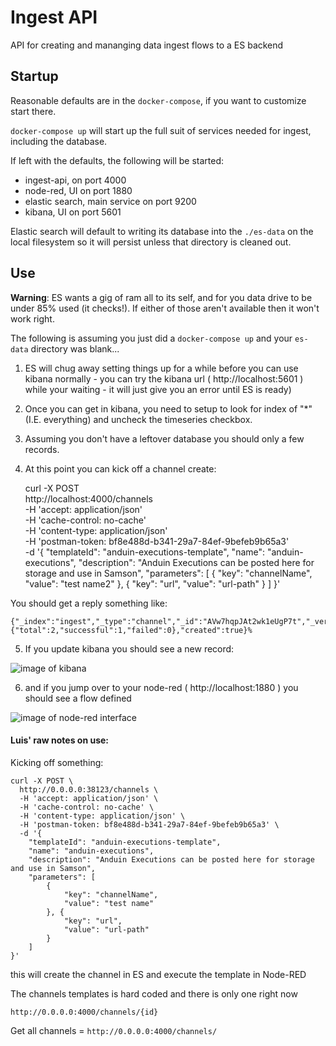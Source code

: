 # Ingest API

API for creating and mananging data ingest flows to a ES backend

## Startup

Reasonable defaults are in the `docker-compose`, if you want to customize start there.

`docker-compose up` will start up the full suit of services needed for ingest, including the database.

If left with the defaults, the following will be started:
- ingest-api, on port 4000
- node-red, UI on port 1880
- elastic search, main service on port 9200
- kibana, UI on port 5601

Elastic search will default to writing its database into the `./es-data` on the local filesystem so it
will persist unless that directory is cleaned out.

## Use
**Warning**: ES wants a gig of ram all to its self, and for you data drive to be under 85% used (it checks!). If either of those aren't available then it won't work right.

The following is assuming you just did a `docker-compose up` and your `es-data` directory was blank...

1. ES will chug away setting things up for a while before you can use kibana normally - you can try the kibana url ( http://localhost:5601 ) while your waiting - it will just give you an error until ES is ready)

2. Once you can get in kibana, you need to setup to look for index of "*" (I.E. everything) and uncheck the timeseries checkbox.

3. Assuming you don't have a leftover database you should only a few records.

4. At this point you can kick off a channel create:

    curl -X POST \
      http://localhost:4000/channels \
      -H 'accept: application/json' \
      -H 'cache-control: no-cache' \
      -H 'content-type: application/json' \
      -H 'postman-token: bf8e488d-b341-29a7-84ef-9befeb9b65a3' \
      -d '{
        "templateId": "anduin-executions-template",
        "name": "anduin-executions",
        "description": "Anduin Executions can be posted here for storage and use in Samson",
        "parameters": [
            {
                "key": "channelName",
                "value": "test name2"
            }, {
                "key": "url",
                "value": "url-path"
            }
        ]
    }'

You should get a reply something like:

    {"_index":"ingest","_type":"channel","_id":"AVw7hqpJAt2wk1eUgP7t","_version":1,"result":"created","_shards":{"total":2,"successful":1,"failed":0},"created":true}%                                                                                                  

5. If you update kibana you should see a new record:

![image of kibana](https://github.com/samtecspg/alpha-ingest-api/blob/develop/docs/img/kibana_from_channel_create.jpg "New channel record")

6. and if you jump over to your node-red ( http://localhost:1880 ) you should see a flow defined

![image of node-red interface](https://github.com/samtecspg/alpha-ingest-api/blob/develop/docs/img/node_red_from_channel_create.jpg "New channel flow in node-red")


#### Luis' raw notes on use:

Kicking off something:

    curl -X POST \
      http://0.0.0.0:38123/channels \
      -H 'accept: application/json' \
      -H 'cache-control: no-cache' \
      -H 'content-type: application/json' \
      -H 'postman-token: bf8e488d-b341-29a7-84ef-9befeb9b65a3' \
      -d '{
        "templateId": "anduin-executions-template",
        "name": "anduin-executions",
        "description": "Anduin Executions can be posted here for storage and use in Samson",
        "parameters": [
            {
                "key": "channelName",
                "value": "test name"
            }, {
                "key": "url",
                "value": "url-path"
            }
        ]
    }'

this will create the channel in ES and execute the template in Node-RED


The channels templates is hard coded and there is only one right now

`http://0.0.0.0:4000/channels/{id}`



Get all channels = `http://0.0.0.0:4000/channels/`

